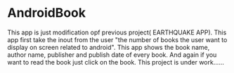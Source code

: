 # AndroidBook
This app is just modification opf previous project( EARTHQUAKE APP).
This app first take the inout from the user "the number of books the user want to display on screen related to android".
This app shows the book name, author name, publisher and publish date of every book.
And again if you want to read the book just click on the book.
This project is under work......
